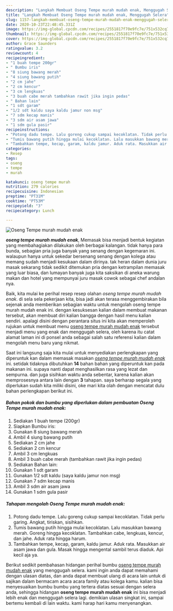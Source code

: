 ```yaml
---
description: "Langkah Membuat Oseng Tempe murah mudah enak, Menggugah Selera"
title: "Langkah Membuat Oseng Tempe murah mudah enak, Menggugah Selera"
slug: 1157-langkah-membuat-oseng-tempe-murah-mudah-enak-menggugah-selera
date: 2020-10-23T22:48:45.331Z
image: https://img-global.cpcdn.com/recipes/2551817f70e9fc7e/751x532cq70/oseng-tempe-murah-mudah-enak-foto-resep-utama.jpg
thumbnail: https://img-global.cpcdn.com/recipes/2551817f70e9fc7e/751x532cq70/oseng-tempe-murah-mudah-enak-foto-resep-utama.jpg
cover: https://img-global.cpcdn.com/recipes/2551817f70e9fc7e/751x532cq70/oseng-tempe-murah-mudah-enak-foto-resep-utama.jpg
author: Grace Saunders
ratingvalue: 3.2
reviewcount: 4
recipeingredient:
- "1 buah tempe 200gr"
- " Bumbu iris"
- "8 siung bawang merah"
- "4 siung bawang putih"
- "2 cm jahe"
- "2 cm kencur"
- "3 cm lengkuas"
- "3 buah cabe merah tambahkan rawit jika ingin pedas"
- " Bahan lain"
- "1 sdt garam"
- "1/2 sdt kaldu saya kaldu jamur non msg"
- "7 sdm kecap manis"
- "3 sdm air asam jawa"
- "1 sdm gula pasir"
recipeinstructions:
- "Potong dadu tempe. Lalu goreng cukup sampai kecoklatan. Tidak perlu garing. Angkat, tiriskan, sisihkan."
- "Tumis bawang putih hingga mulai kecoklatan. Lalu masukkan bawang merah. Goreng hingga kecoklatan. Tambahkan cabe, lengkuas, kencur, dan jahe. Aduk rata hingga harum."
- "Tambahkan tempe, kecap, garam, kaldu jamur. Aduk rata. Masukkan air asam jawa dan gula. Masak hingga mengental sambil terus diaduk. Api kecil aja ya."
categories:
- Resep
tags:
- oseng
- tempe
- murah

katakunci: oseng tempe murah 
nutrition: 279 calories
recipecuisine: Indonesian
preptime: "PT31M"
cooktime: "PT53M"
recipeyield: "3"
recipecategory: Lunch

---
```



![Oseng Tempe murah mudah enak](https://img-global.cpcdn.com/recipes/2551817f70e9fc7e/751x532cq70/oseng-tempe-murah-mudah-enak-foto-resep-utama.jpg)

<b><i>oseng tempe murah mudah enak</i></b>, Memasak bisa menjadi bentuk kegiatan yang membahagiakan dilakukan oleh berbagai kalangan. tidak hanya para bunda, sebagian pria juga banyak yang senang dengan kegemaran ini. walaupun hanya untuk sekedar bersenang senang dengan kolega atau memang sudah menjadi kesukaan dalam dirinya. tak heran dalam dunia juru masak sekarang tidak sedikit ditemukan pria dengan ketrampilan memasak yang luar biasa, dan lumayan banyak juga kita saksikan di aneka warung makan dan hotel yang mempunyai juru masak cowok sebagai chef andalan nya.



Baik, kita mulai ke perihal resep resep olahan <i>oseng tempe murah mudah enak</i>. di sela sela pekerjaan kita, bisa jadi akan terasa menggembirakan bila sejenak anda memberikan sebagian waktu untuk mengolah oseng tempe murah mudah enak ini. dengan kesuksesan kalian dalam membuat makanan tersebut, akan membuat diri kalian bangga dengan hasil menu kalian sendiri. apalagi disini dengan perantara situs ini kita akan memperoleh rujukan untuk membuat menu <u>oseng tempe murah mudah enak</u> tersebut menjadi menu yang enak dan menggugah selera, oleh karena itu catat alamat laman ini di ponsel anda sebagai salah satu referensi kalian dalam mengolah menu baru yang nikmat.


Saat ini langsung saja kita mulai untuk menyediakan perlengkapan yang diperuntuk kan dalam memasak masakan <u><i>oseng tempe murah mudah enak</i></u> ini. setidak tidaknya dibutuhkan <b>14</b> bahan bahan yang diperuntuk kan pada makanan ini. supaya nanti dapat menghasilkan rasa yang lezat dan sempurna. dan juga sisihkan waktu anda sebentar, karena kalian akan memprosesnya antara lain dengan <b>3</b> tahapan. saya berharap segala yang diperlukan sudah kita miliki disini, oke mari kita olah dengan mencatat dulu bahan perlengkapan berikut ini.

<!--inarticleads1-->

##### Bahan pokok dan bumbu yang diperlukan dalam pembuatan Oseng Tempe murah mudah enak:

1. Sediakan 1 buah tempe (200gr)
1. Siapkan  Bumbu iris:
1. Gunakan 8 siung bawang merah
1. Ambil 4 siung bawang putih
1. Sediakan 2 cm jahe
1. Sediakan 2 cm kencur
1. Ambil 3 cm lengkuas
1. Ambil 3 buah cabe merah (tambahkan rawit jika ingin pedas)
1. Sediakan  Bahan lain:
1. Gunakan 1 sdt garam
1. Gunakan 1/2 sdt kaldu (saya kaldu jamur non msg)
1. Gunakan 7 sdm kecap manis
1. Ambil 3 sdm air asam jawa
1. Gunakan 1 sdm gula pasir




<!--inarticleads2-->

##### Tahapan mengolah Oseng Tempe murah mudah enak:

1. Potong dadu tempe. Lalu goreng cukup sampai kecoklatan. Tidak perlu garing. Angkat, tiriskan, sisihkan.
1. Tumis bawang putih hingga mulai kecoklatan. Lalu masukkan bawang merah. Goreng hingga kecoklatan. Tambahkan cabe, lengkuas, kencur, dan jahe. Aduk rata hingga harum.
1. Tambahkan tempe, kecap, garam, kaldu jamur. Aduk rata. Masukkan air asam jawa dan gula. Masak hingga mengental sambil terus diaduk. Api kecil aja ya.




Berikut sedikit pembahasan hidangan perihal bumbu <u>oseng tempe murah mudah enak</u> yang menggugah selera. kami ingin anda dapat memahami dengan ulasan diatas, dan anda dapat membuat ulang di acara lain untuk di sajikan dalam bermacam acara acara family atau kolega kamu. kalian bisa menyesuaikan bumbu bumbu yang tertera diatas sesuai dengan selera anda, sehingga hidangan <b>oseng tempe murah mudah enak</b> ini bisa menjadi lebih enak dan menggugah selera lagi. demikian ulasan singkat ini, sampai bertemu kembali di lain waktu. kami harap hari kamu menyenangkan.

